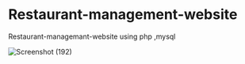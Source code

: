
# Restaurant-management-website
Restaurant-managemant-website using php ,mysql 


![Screenshot (192)](https://github.com/user-attachments/assets/99e14103-f1f3-4d79-8c38-80335b27914f)
